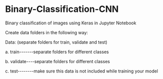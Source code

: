 # Binary-Classification-CNN

Binary classification of images using Keras in Jupyter Notebook

Create data folders in the following way:

Data: (separate folders for train, validate and test)

  a. train-------separate folders for different classes

  b. validate----separate folders for different classes 

  c. test--------make sure this data is not included while training your model
    
